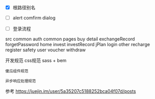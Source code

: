 * [x] 根路径别名
* [ ] alert comfirm dialog 
* [ ] 登录流程


src
    common
        auth
        common
    pages
        buy
        detail
        exchangeRecord
        forgetPassword
        home
        invest
        investRecord
        jPlan
        login
        other
        recharge
        register
        safety
        user
        voucher
        withdraw
        
开发规范
    css规范
        sass + bem

    傻瓜组件规范

    异步响应处理规范


参考
https://juejin.im/user/5a35207c5188252bca04f07d/posts